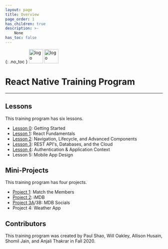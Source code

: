 ```yaml
---
layout: page
title: Overview
page_order: 1
has_children: true
description: >-
    None
has_toc: false
---
```

{: .no_toc }
<img src="https://upload.wikimedia.org/wikipedia/commons/thumb/a/a7/React-icon.svg/1200px-React-icon.svg.png" alt="logo" style="height:45px !important;"/>
<img src="https://mdb.dev/wp-content/uploads/2019/07/mdb_nooutline.png" alt="logo" style="height:45px; marginLeft:15 !important;"/>
# React Native Training Program

---

## Lessons

This training program has six lessons.

- [Lesson 0](/react-native/lessons/0/): Getting Started
- [Lesson 1](/react-native/lessons/1/): React Fundamentals
- [Lesson 2](/react-native/lessons/2/): Navigation, Lifecycle, and Advanced Components
- [Lesson 3](/react-native/lessons/3/): REST API's, Databases, and the Cloud
- [Lesson 4](/react-native/lessons/4/): Authentication & Application Context
- Lesson 5: Mobile App Design

## Mini-Projects

This training program has four projects.
- [Project 1](/react-native/projects/match-the-members/): Match the Members
- [Project 2](/react-native/projects/imdb/): iMDB
- [Project 3A](/react-native/projects/mdb-socials-part-a/)/3B: MDB Socials
- Project 4: Weather App

## Contributors

This training program was created by Paul Shao, Will Oakley, Allison Husain, Shomil Jain, and Anjali Thakrar in Fall 2020.
